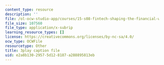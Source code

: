 ```yaml
---
content_type: resource
description: ''
file: /ol-ocw-studio-app/courses/15-s08-fintech-shaping-the-financial-world-spring-2020/e2a8b13029575d128187a288895813eb_uHUA6M1OEwk.vtt
file_size: 107560
file_type: application/x-subrip
learning_resource_types: []
license: https://creativecommons.org/licenses/by-nc-sa/4.0/
ocw_type: OCWFile
resourcetype: Other
title: 3play caption file
uid: e2a8b130-2957-5d12-8187-a288895813eb
---
```

